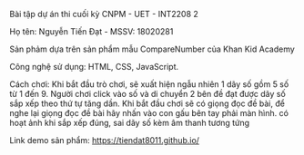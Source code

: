 Bài tập dự án thi cuối kỳ CNPM - UET - INT2208 2

Họ tên: Nguyễn Tiến Đạt - MSSV: 18020281

Sản phảm dựa trên sản phẩm mẫu CompareNumber của Khan Kid Academy

Công nghệ sử dụng: HTML, CSS, JavaScript.

Cách chơi: Khi bắt đầu trò chơi, sẽ xuất hiện ngẫu nhiên 1 dãy số gồm 5 số từ 1 đến 9. 
           Người chơi click vào số và di chuyển 2 bên đề đạt được dãy số sắp xếp theo thứ tự tăng dần.
           Khi bắt đầu chơi sẽ có giọng đọc đề bài, để nghe lại giọng đọc đề bài hãy nhấn vào con gấu bên tay phải màn hình.
           có hoạt ảnh khi sắp xếp đúng, sai dãy số kèm âm thanh tương tứng



Link demo sản phẩm: https://tiendat8011.github.io/

